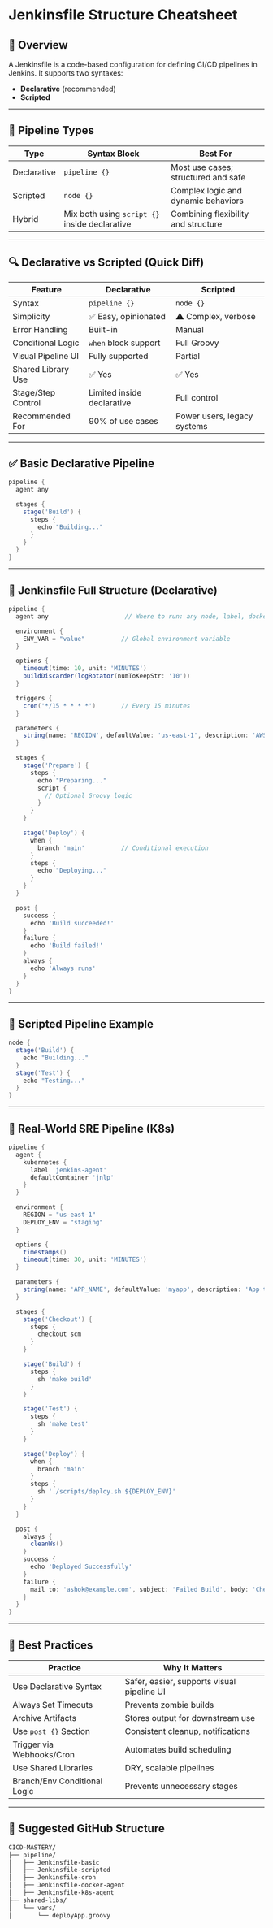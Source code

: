 # Jenkinsfile Structure Cheatsheet

## 🎯 Overview

A Jenkinsfile is a code-based configuration for defining CI/CD pipelines in Jenkins. It supports two syntaxes:

- **Declarative** (recommended)
- **Scripted**

---

## 🧰 Pipeline Types

| Type        | Syntax Block                                  | Best For                            |
| ----------- | --------------------------------------------- | ----------------------------------- |
| Declarative | `pipeline {}`                                 | Most use cases; structured and safe |
| Scripted    | `node {}`                                     | Complex logic and dynamic behaviors |
| Hybrid      | Mix both using `script {}` inside declarative | Combining flexibility and structure |

---

## 🔍 Declarative vs Scripted (Quick Diff)

| Feature            | Declarative                | Scripted                    |
| ------------------ | -------------------------- | --------------------------- |
| Syntax             | `pipeline {}`              | `node {}`                   |
| Simplicity         | ✅ Easy, opinionated        | ⚠️ Complex, verbose         |
| Error Handling     | Built-in                   | Manual                      |
| Conditional Logic  | `when` block support       | Full Groovy                 |
| Visual Pipeline UI | Fully supported            | Partial                     |
| Shared Library Use | ✅ Yes                      | ✅ Yes                       |
| Stage/Step Control | Limited inside declarative | Full control                |
| Recommended For    | 90% of use cases           | Power users, legacy systems |

---

## ✅ Basic Declarative Pipeline

```groovy
pipeline {
  agent any

  stages {
    stage('Build') {
      steps {
        echo "Building..."
      }
    }
  }
}
```

---

## 🧠 Jenkinsfile Full Structure (Declarative)

```groovy
pipeline {
  agent any                     // Where to run: any node, label, docker, or k8s

  environment {
    ENV_VAR = "value"          // Global environment variable
  }

  options {
    timeout(time: 10, unit: 'MINUTES')
    buildDiscarder(logRotator(numToKeepStr: '10'))
  }

  triggers {
    cron('*/15 * * * *')       // Every 15 minutes
  }

  parameters {
    string(name: 'REGION', defaultValue: 'us-east-1', description: 'AWS region')
  }

  stages {
    stage('Prepare') {
      steps {
        echo "Preparing..."
        script {
          // Optional Groovy logic
        }
      }
    }

    stage('Deploy') {
      when {
        branch 'main'          // Conditional execution
      }
      steps {
        echo "Deploying..."
      }
    }
  }

  post {
    success {
      echo 'Build succeeded!'
    }
    failure {
      echo 'Build failed!'
    }
    always {
      echo 'Always runs'
    }
  }
}
```

---

## 🧾 Scripted Pipeline Example

```groovy
node {
  stage('Build') {
    echo "Building..."
  }
  stage('Test') {
    echo "Testing..."
  }
}
```

---

## 🧪 Real-World SRE Pipeline (K8s)

```groovy
pipeline {
  agent {
    kubernetes {
      label 'jenkins-agent'
      defaultContainer 'jnlp'
    }
  }

  environment {
    REGION = "us-east-1"
    DEPLOY_ENV = "staging"
  }

  options {
    timestamps()
    timeout(time: 30, unit: 'MINUTES')
  }

  parameters {
    string(name: 'APP_NAME', defaultValue: 'myapp', description: 'App to build')
  }

  stages {
    stage('Checkout') {
      steps {
        checkout scm
      }
    }

    stage('Build') {
      steps {
        sh 'make build'
      }
    }

    stage('Test') {
      steps {
        sh 'make test'
      }
    }

    stage('Deploy') {
      when {
        branch 'main'
      }
      steps {
        sh './scripts/deploy.sh ${DEPLOY_ENV}'
      }
    }
  }

  post {
    always {
      cleanWs()
    }
    success {
      echo 'Deployed Successfully'
    }
    failure {
      mail to: 'ashok@example.com', subject: 'Failed Build', body: 'Check Jenkins logs.'
    }
  }
}
```

---

## 📘 Best Practices

| Practice                     | Why It Matters                             |
| ---------------------------- | ------------------------------------------ |
| Use Declarative Syntax       | Safer, easier, supports visual pipeline UI |
| Always Set Timeouts          | Prevents zombie builds                     |
| Archive Artifacts            | Stores output for downstream use           |
| Use `post {}` Section        | Consistent cleanup, notifications          |
| Trigger via Webhooks/Cron    | Automates build scheduling                 |
| Use Shared Libraries         | DRY, scalable pipelines                    |
| Branch/Env Conditional Logic | Prevents unnecessary stages                |

---

## 📁 Suggested GitHub Structure

```bash
CICD-MASTERY/
├── pipeline/
│   ├── Jenkinsfile-basic
│   ├── Jenkinsfile-scripted
│   ├── Jenkinsfile-cron
│   ├── Jenkinsfile-docker-agent
│   ├── Jenkinsfile-k8s-agent
├── shared-libs/
│   └── vars/
│       └── deployApp.groovy
```

